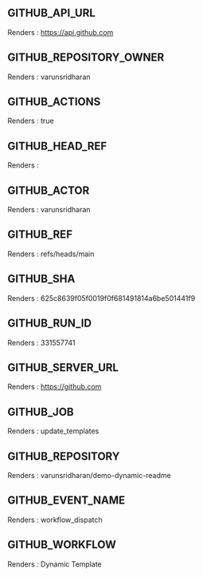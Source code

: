 ## GITHUB_API_URL
Renders : https://api.github.com
## GITHUB_REPOSITORY_OWNER
Renders : varunsridharan
## GITHUB_ACTIONS
Renders : true
## GITHUB_HEAD_REF
Renders : 
## GITHUB_ACTOR
Renders : varunsridharan
## GITHUB_REF
Renders : refs/heads/main
## GITHUB_SHA
Renders : 625c8639f05f0019f0f681491814a6be501441f9
## GITHUB_RUN_ID
Renders : 331557741
## GITHUB_SERVER_URL
Renders : https://github.com
## GITHUB_JOB
Renders : update_templates
## GITHUB_REPOSITORY
Renders : varunsridharan/demo-dynamic-readme
## GITHUB_EVENT_NAME
Renders : workflow_dispatch
## GITHUB_WORKFLOW
Renders : Dynamic Template
